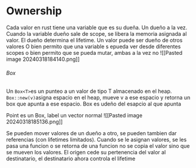 # Ownership 
Cada valor en rust tiene una variable que es su dueña. Un dueño a la vez. Cuando la variable dueño sale de scope, se libera la memoria asignada al valor. El dueño determina el lifetime. Un valor puede ser dueño de otros valores
O bien permito que una variable s epueda ver desde diferentes scopes o bien permito que se pueda mutar, ambas a la vez no
![[Pasted image 20240318184140.png]]

###### Box
Un `Box<T>`es un punteo a un valor de tipo T almacenado en el heap. `Box::new(v)`asigna espacio en el heap, mueve v a ese espacio y retorna un box que apunta a ese espacio. Box es udeño del esapcio al que apunta

Point es un Box, label un vector normal
![[Pasted image 20240318185136.png]]

Se pueden mover valores de un dueño a otro, se pueden tambien dar referencias (con lifetimes limitados). Cuando se le asignan valores, se les pasa una funcion o se retorna de una funcion no se copia el valor sino que se mueven los valores. 
El origen cede su pertenencia del valor al destinatario, el destinatario ahora controla el lifetime